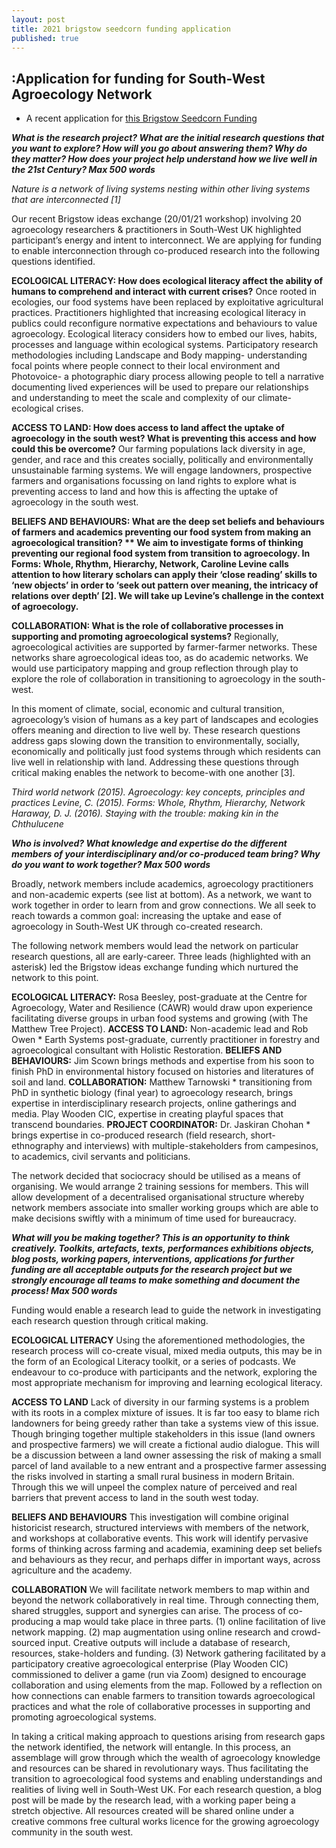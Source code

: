 ```yaml
---
layout: post
title: 2021 brigstow seedcorn funding application
published: true
---
```

## :Application for funding for South-West Agroecology Network

- A recent application for [this Brigstow Seedcorn Funding](http://www.bristol.ac.uk/brigstow/funding/seedcorn-funding)

***What is the research project? What are the initial research questions that you want to explore? How will you go about answering them? Why do they matter? How does your project help understand how we live well in the 21st Century? Max 500 words***

*Nature is a network of living systems nesting within other living systems that are interconnected [1]*

Our recent Brigstow ideas exchange (20/01/21 workshop) involving 20 agroecology researchers & practitioners in South-West UK highlighted participant’s energy and intent to interconnect. We are applying for funding to enable interconnection through co-produced research into the following questions identified.

**ECOLOGICAL LITERACY: How does ecological literacy affect the ability of humans to comprehend and interact with current crises?**
Once rooted in ecologies, our food systems have been replaced by exploitative agricultural practices.  Practitioners highlighted that increasing ecological literacy in publics could reconfigure normative expectations and behaviours to value agroecology. Ecological literacy considers how to embed our lives, habits, processes and language within ecological systems. Participatory research methodologies including Landscape and Body mapping- understanding focal points where people connect to their local environment and Photovoice- a photographic diary process allowing people to tell a narrative documenting lived experiences will be used to prepare our relationships and understanding to meet the scale and complexity of our climate-ecological crises. 

**ACCESS TO LAND: How does access to land affect the uptake of agroecology in the south west? What is preventing this access and how could this be overcome?**
Our farming populations lack diversity in age, gender, and race and this creates socially, politically and environmentally unsustainable farming systems. We will engage landowners, prospective farmers and organisations focussing on land rights to explore what is preventing access to land and how this is affecting the uptake of agroecology in the south west.

**BELIEFS AND BEHAVIOURS: What are the deep set beliefs and behaviours of farmers and academics preventing our food system from making an agroecological transition? **
We aim to investigate forms of thinking preventing our regional food system from transition to agroecology. In Forms: Whole, Rhythm, Hierarchy, Network, Caroline Levine calls attention to how literary scholars can apply their ‘close reading’ skills to ‘new objects’ in order to ‘seek out pattern over meaning, the intricacy of relations over depth’ [2]. We will take up Levine’s challenge in the context of agroecology.**

**COLLABORATION: What is the role of collaborative processes in supporting and promoting agroecological systems?**
Regionally, agroecological activities are supported by farmer-farmer networks. These networks share agroecological ideas too, as do academic networks. We would use participatory mapping and group reflection through play to explore the role of collaboration in transitioning to agroecology in the south-west. 

In this moment of climate, social, economic and cultural transition, agroecology’s vision of humans as a key part of landscapes and ecologies offers meaning and direction to live well by. 
These research questions address gaps slowing down the transition to environmentally, socially, economically and politically just food systems through which residents can live well in relationship with land. Addressing these questions through critical making enables the network to become-with one another [3]. 

*Third world network (2015). Agroecology: key concepts, principles and practices
Levine, C. (2015). Forms: Whole, Rhythm, Hierarchy, Network
Haraway, D. J. (2016). Staying with the trouble: making kin in the Chthulucene*


***Who is involved? What knowledge and expertise do the different members of your interdisciplinary and/or co-produced team bring? Why do you want to work together? Max 500 words***

Broadly, network members include academics, agroecology practitioners and non-academic experts (see list at bottom). As a network, we want to work together in order to learn from and grow connections. We all seek to reach towards a common goal: increasing the uptake and ease of agroecology in South-West UK through co-created research.

The following network members would lead the network on particular research questions, all are early-career. Three leads (highlighted with an asterisk) led the Brigstow ideas exchange funding which nurtured the network to this point. 

**ECOLOGICAL LITERACY:** Rosa Beesley, post-graduate at the Centre for Agroecology, Water and Resilience (CAWR) would draw upon experience facilitating diverse groups in urban food systems and growing (with The Matthew Tree Project).
**ACCESS TO LAND:** Non-academic lead and Rob Owen * Earth Systems post-graduate, currently practitioner in forestry and agroecological consultant with Holistic Restoration.
**BELIEFS AND BEHAVIOURS:** Jim Scown brings methods and expertise from his soon to finish PhD in environmental history focused on histories and literatures of soil and land.
**COLLABORATION:** Matthew Tarnowski * transitioning from PhD in synthetic biology (final year) to agroecology research, brings expertise in interdisciplinary research projects, online gatherings and media. Play Wooden CIC, expertise in creating playful spaces that transcend boundaries.
**PROJECT COORDINATOR:** Dr. Jaskiran Chohan * brings expertise in co-produced research (field research, short-ethnography and interviews) with multiple-stakeholders from campesinos, to academics, civil servants and politicians.

The network decided that sociocracy should be utilised as a means of organising. We would arrange 2 training sessions for members. This will allow development of a decentralised organisational structure whereby network members associate into smaller working groups which are able to make decisions swiftly with a minimum of time used for bureaucracy. 

***What will you be making together? This is an opportunity to think creatively. Toolkits, artefacts, texts, performances exhibitions objects, blog posts, working papers, interventions, applications for further funding are all acceptable outputs for the research project but we strongly encourage all teams to make something and document the process! Max 500 words***

Funding would enable a research lead to guide the network in investigating each research question through critical making.

**ECOLOGICAL LITERACY**
Using the aforementioned methodologies, the research process will co-create visual, mixed media outputs, this may be in the form of an Ecological Literacy toolkit, or a series of podcasts. We endeavour to co-produce with participants and the network, exploring the most appropriate mechanism for improving and learning ecological literacy.

**ACCESS TO LAND**
Lack of diversity in our farming systems is a problem with its roots in a complex mixture of issues. It is far too easy to blame rich landowners for being greedy rather than take a systems view of this issue. Though bringing together multiple stakeholders in this issue (land owners and prospective farmers) we will create a fictional audio dialogue. This will be a discussion between a land owner assessing the risk of making a small parcel of land available to a new entrant and a prospective farmer assessing the risks involved in starting a small rural business in modern Britain. Through this we will unpeel the complex nature of perceived and real barriers that prevent access to land in the south west today.

**BELIEFS AND BEHAVIOURS**
This investigation will combine original historicist research, structured interviews with members of the network, and workshops at collaborative events. This work will identify pervasive forms of thinking across farming and academia, examining deep set beliefs and behaviours as they recur, and perhaps differ in important ways, across agriculture and the academy. 

**COLLABORATION**
We will  facilitate network members to map within and beyond the network collaboratively in real time. Through connecting them, shared struggles, support and synergies can arise. The process of co-producing a map would take place in three parts. (1) online facilitation of live network mapping. (2) map augmentation using online research and crowd-sourced input. Creative outputs will include a database of research, resources, stake-holders and funding. (3) Network gathering facilitated by a participatory creative agroecological enterprise (Play Wooden CIC) commissioned to deliver a game (run via Zoom) designed to encourage collaboration and using elements from the map. Followed by a reflection on how connections can enable farmers to transition towards agroecological practices and what the role of collaborative processes in supporting and promoting agroecological systems. 

In taking a critical making approach to questions arising from research gaps the network identified, the network will entangle. In this process, an assemblage will grow through which the wealth of agroecology knowledge and resources can be shared in revolutionary ways. Thus facilitating the transition to agroecological food systems and enabling understandings and realities of living well in South-West UK.  For each research question, a blog post will be made by the research lead, with a working paper being a stretch objective. All resources created will be shared online under a creative commons free cultural works licence for the growing agroecology community in the south west.

